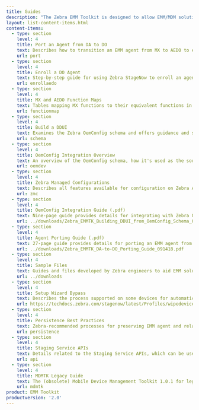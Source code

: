 ```yaml
---
title: Guides
description: "The Zebra EMM Toolkit is designed to allow EMM/MDM solution providers to adapt their products to manage Zebra devices and software. The guides linked below provide all necessary documentation."  
layout: list-content-items.html
content-items:
  - type: section
    level: 4
    title: Port an Agent from DA to DO
    text: Describes how to transition an EMM agent from MX to AEDO to enable management of Zebra Android N devices (and later), on which AEDO is the recommended management strategy. Includes link to detailed instructions. 
    url: port
  - type: section
    level: 4
    title: Enroll a DO Agent
    text: Step-by-step guide for using Zebra StageNow to enroll an agent as a Device Owner on a Zebra device and persist the settings there, ensuring the device returns to manageability following an Enterprise Reset.
    url: enrollaedo
  - type: section
    level: 4
    title: MX and AEDO Function Maps
    text: Tables mapping MX functions to their equivalent functions in AEDO (through Android APIs) or Zebra OemConfig Managed Configurations.
    url: functionmap
  - type: section
    level: 4
    title: Build a DDUI 
    text: Examines the Zebra OemConfig schema and offers guidance and sample tools to create a data-driven user interface for managing Zebra devices.
    url: schema
  - type: section
    level: 4
    title: OemConfig Integration Overview
    text: An overview of the OemConfig schema, how it's used as the source for a data-driven UI. Includes a link to a detailed integration guide (.pdf), with recommendations for encoding Managed Configurations for delivery. 
    url: oemdev
  - type: section
    level: 4
    title: Zebra Managed Configurations
    text: Describes all features available for configuration on Zebra Android devices through Managed Configurations, a generic Android app extension mechanism.  
    url: zmc
  - type: section
    level: 4
    title: OemConfig Integration Guide (.pdf)
    text: Nine-page guide provides details for integrating with Zebra OemConfig, including suggestions for building a DDUI from the Zebra OemConfig app schema.  
    url: ../downloads/Zebra_EMMTK_Building_DDUI_from_OemConfig_Schema_091418.pdf
  - type: section
    level: 4
    title: Agent Porting Guide (.pdf)
    text: 27-page guide provides details for porting an EMM agent from Device Administrator (DA) to Device Owner (DO). Includes step-by-step instructions for agent porting, recommendations for encoding Managed Configurations for delivery, explanations of terminology and deadlines for porting. 
    url: ../downloads/Zebra_EMMTK_DA-to-DO_Porting_Guide_091418.pdf
  - type: section
    level: 4
    title: Sample Files 
    text: Guides and files developed by Zebra engineers to aid EMM solution providers adapting their tools to new and emerging specifications for Android device administration. 
    url: ../downloads
  - type: section
    level: 4
    title: Setup Wizard Bypass
    text: Describes the process supported on some devices for automatically bypassing the Zebra and Android Setup Wizards following an Enterprise Reset (links to a StageNow guide page).
    url: https://techdocs.zebra.com/stagenow/latest/Profiles/wipedevice/#setupwizardmanualbypass
  - type: section
    level: 4
    title: Persistence Best Practices
    text: Zebra-recommended processes for preserving EMM agent and related files and restoring a device to manageability after an Enterprise Reset, which erases non-persistent software on the device. 
    url: persistence
  - type: section
    level: 4
    title: Staging Service APIs
    text: Details related to the Staging Service APIs, which can be used to produce StageNow barcodes from an EMM console to enroll an AEDO EMM agent using the StageNow device client.
    url: api
  - type: section
    level: 4
    title: MDMTK Legacy Guide
    text: The (obsolete) Mobile Device Management Toolkit 1.0.1 for legacy devices.
    url: mdmtk
product: EMM Toolkit
productversion: '2.0'
---
```

